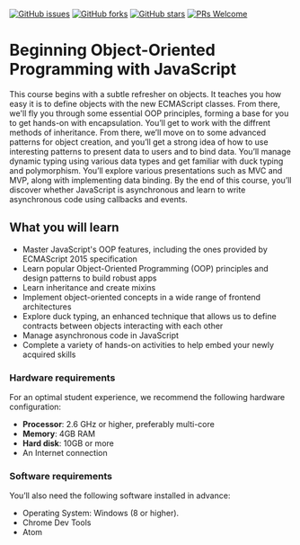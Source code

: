 [![GitHub issues](https://img.shields.io/github/issues/TrainingByPackt/Beginning-Object-Oriented-Programming-with-JavaScript.svg)](https://github.com/TrainingByPackt/Beginning-Object-Oriented-Programming-with-JavaScript/issues)
[![GitHub forks](https://img.shields.io/github/forks/TrainingByPackt/Beginning-Object-Oriented-Programming-with-JavaScript.svg)](https://github.com/TrainingByPackt/Beginning-Object-Oriented-Programming-with-JavaScript/network)
[![GitHub stars](https://img.shields.io/github/stars/TrainingByPackt/Beginning-Object-Oriented-Programming-with-JavaScript.svg)](https://github.com/TrainingByPackt/Beginning-Object-Oriented-Programming-with-JavaScript/stargazers)
[![PRs Welcome](https://img.shields.io/badge/PRs-welcome-brightgreen.svg)](https://github.com/TrainingByPackt/Beginning-Object-Oriented-Programming-with-JavaScript/pulls)



# Beginning Object-Oriented Programming with JavaScript
This course begins with a subtle refresher on objects. It teaches you how easy it is to define objects with the new ECMAScript classes. From there, we'll fly you through some essential OOP principles, forming a base for you to get hands-on with encapsulation. You’ll get to work with the diffrent methods of inheritance. From there, we’ll move on to some advanced patterns for object creation, and you’ll get a strong idea of how to use interesting patterns to present data to users and to bind data. You’ll manage dynamic typing using various data types and get familiar with duck typing and polymorphism. You’ll explore various presentations such as MVC and MVP, along with implementing data binding. By the end of this course, you’ll discover whether JavaScript is asynchronous and learn to write asynchronous code using callbacks and events.


## What you will learn
* Master JavaScript's OOP features, including the ones provided by ECMAScript 2015 specification
* Learn popular Object-Oriented Programming (OOP) principles and design patterns to build robust apps
* Learn inheritance and create mixins
* Implement object-oriented concepts in a wide range of frontend architectures
* Explore duck typing, an enhanced technique that allows us to define contracts between 
objects interacting with each other
* Manage asynchronous code in JavaScript
* Complete a variety of hands-on activities to help embed your newly acquired skills

### Hardware requirements
For an optimal student experience, we recommend the following hardware configuration:
* **Processor**: 2.6 GHz or higher, preferably multi-core
* **Memory**: 4GB RAM
* **Hard disk**: 10GB or more
* An Internet connection



### Software requirements
You’ll also need the following software installed in advance:
* Operating System: Windows (8 or higher).
* Chrome Dev Tools
* Atom





